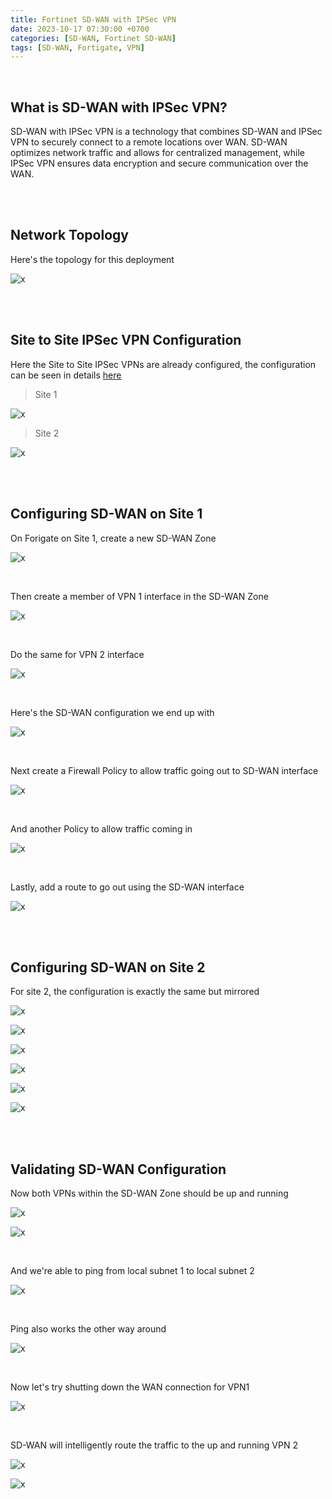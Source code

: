 ```yaml
---
title: Fortinet SD-WAN with IPSec VPN
date: 2023-10-17 07:30:00 +0700
categories: [SD-WAN, Fortinet SD-WAN]
tags: [SD-WAN, Fortigate, VPN]
---
```


<br>

## What is SD-WAN with IPSec VPN?

SD-WAN with IPSec VPN is a technology that combines SD-WAN and IPSec VPN to securely connect to a remote locations over WAN. SD-WAN optimizes network traffic and allows for centralized management, while IPSec VPN ensures data encryption and secure communication over the WAN.

<br>
<br>

## Network Topology

Here's the topology for this deployment

![x](/static/2023-10-17-forti-sdwan-vpn/00.png)

<br>
<br>

## Site to Site IPSec VPN Configuration

Here the Site to Site IPSec VPNs are already configured, the configuration can be seen in details [here](https://helenaferdy.github.io/posts/forti-s2s-vpn/)

> Site 1

![x](/static/2023-10-17-forti-sdwan-vpn/01.png)

> Site 2

![x](/static/2023-10-17-forti-sdwan-vpn/02.png)

<br>
<br>

## Configuring SD-WAN on Site 1

On Forigate on Site 1, create a new SD-WAN Zone

![x](/static/2023-10-17-forti-sdwan-vpn/03.png)

<br>

Then create a member of VPN 1 interface in the SD-WAN Zone

![x](/static/2023-10-17-forti-sdwan-vpn/04.png)

<br>

Do the same for VPN 2 interface

![x](/static/2023-10-17-forti-sdwan-vpn/05.png)

<br>

Here's the SD-WAN configuration we end up with

![x](/static/2023-10-17-forti-sdwan-vpn/06.png)

<br>

Next create a Firewall Policy to allow traffic going out to SD-WAN interface

![x](/static/2023-10-17-forti-sdwan-vpn/07.png)

<br>

And another Policy to allow traffic coming in

![x](/static/2023-10-17-forti-sdwan-vpn/08.png)

<br>

Lastly, add a route to go out using the SD-WAN interface

![x](/static/2023-10-17-forti-sdwan-vpn/09.png)

<br>
<br>

## Configuring SD-WAN on Site 2

For site 2, the configuration is exactly the same but mirrored

![x](/static/2023-10-17-forti-sdwan-vpn/10.png)

![x](/static/2023-10-17-forti-sdwan-vpn/11.png)

![x](/static/2023-10-17-forti-sdwan-vpn/12.png)

![x](/static/2023-10-17-forti-sdwan-vpn/13.png)

![x](/static/2023-10-17-forti-sdwan-vpn/14.png)

![x](/static/2023-10-17-forti-sdwan-vpn/15.png)

<br>
<br>

## Validating SD-WAN Configuration

Now both VPNs within the SD-WAN Zone should be up and running

![x](/static/2023-10-17-forti-sdwan-vpn/16.png)

![x](/static/2023-10-17-forti-sdwan-vpn/16a.png)

<br>

And we're able to ping from local subnet 1 to local subnet 2 

![x](/static/2023-10-17-forti-sdwan-vpn/17.png)

<br>

Ping also works the other way around

![x](/static/2023-10-17-forti-sdwan-vpn/18.png)

<br>

Now let's try shutting down the WAN connection for VPN1

![x](/static/2023-10-17-forti-sdwan-vpn/19.png)

<br>

SD-WAN will intelligently route the traffic to the up and running VPN 2

![x](/static/2023-10-17-forti-sdwan-vpn/20.png)

![x](/static/2023-10-17-forti-sdwan-vpn/21.png)

<br>


















